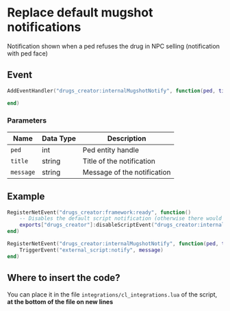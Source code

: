 # Replace default mugshot notifications

Notification shown when a ped refuses the drug in NPC selling (notification with ped face)

## Event

```lua
AddEventHandler("drugs_creator:internalMugshotNotify", function(ped, title, message)

end)
```

### Parameters

| Name      | Data Type | Description                 |
| --------- | --------- | --------------------------- |
| `ped`     | int       | Ped entity handle           |
| `title`   | string    | Title of the notification   |
| `message` | string    | Message of the notification |

## Example

```lua
RegisterNetEvent("drugs_creator:framework:ready", function() 
    -- Disables the default script notification (otherwise there would be 2 notifications)
    exports["drugs_creator"]:disableScriptEvent("drugs_creator:internalMugshotNotify")
end)

RegisterNetEvent("drugs_creator:internalMugshotNotify", function(ped, title, message)
    TriggerEvent("external_script:notify", message)
end)
```

## Where to insert the code?

You can place it in the file `integrations/cl_integrations.lua` of the script, **at the bottom of the file on new lines**
